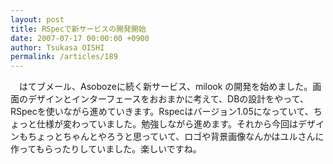 ```yaml
---
layout: post
title: RSpecで新サービスの開発開始
date: 2007-07-17 00:00:00 +0900
author: Tsukasa OISHI
permalink: /articles/189
---
```


　はてブメール、Asobozeに続く新サービス、milook の開発を始めました。画面のデザインとインターフェースをおおまかに考えて、DBの設計をやって、RSpecを使いながら進めていきます。Rspecはバージョン1.05になっていて、ちょっと仕様が変わっていました。勉強しながら進めます。それから今回はデザインもちょっとちゃんとやろうと思っていて、ロゴや背景画像なんかはユルさんに作ってもらったりしていました。楽しいですね。

